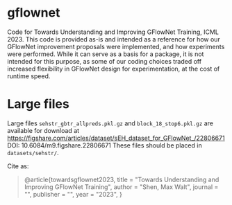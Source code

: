 # gflownet
Code for Towards Understanding and Improving GFlowNet Training, ICML 2023.
This code is provided as-is and intended as a reference for how our GFlowNet improvement proposals were implemented, and how experiments were performed. While it can serve as a basis for a package, it is not intended for this purpose, as some of our coding choices traded off increased flexibility in GFlowNet design for experimentation, at the cost of runtime speed.

# Large files
Large files `sehstr_gbtr_allpreds.pkl.gz` and `block_18_stop6.pkl.gz` are available for download at https://figshare.com/articles/dataset/sEH_dataset_for_GFlowNet_/22806671
DOI: 10.6084/m9.figshare.22806671
These files should be placed in `datasets/sehstr/`.

Cite as:

> @article{towardsgflownet2023,
  title   = "Towards Understanding and Improving GFlowNet Training",
  author  = "Shen, Max Walt",
  journal = "",
  publisher = "",
  year    = "2023",
}
